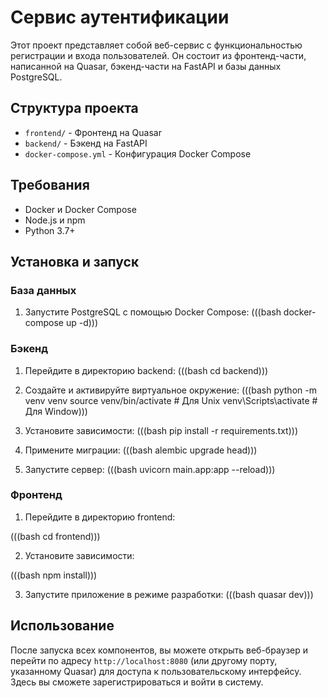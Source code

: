 # Сервис аутентификации

Этот проект представляет собой веб-сервис с функциональностью регистрации и входа пользователей. Он состоит из фронтенд-части, написанной на Quasar, бэкенд-части на FastAPI и базы данных PostgreSQL.

## Структура проекта

- `frontend/` - Фронтенд на Quasar
- `backend/` - Бэкенд на FastAPI
- `docker-compose.yml` - Конфигурация Docker Compose

## Требования

- Docker и Docker Compose
- Node.js и npm
- Python 3.7+

## Установка и запуск

### База данных

1. Запустите PostgreSQL с помощью Docker Compose:
(((bash
docker-compose up -d)))

### Бэкенд

1. Перейдите в директорию backend:
(((bash
cd backend)))

2. Создайте и активируйте виртуальное окружение:
(((bash
python -m venv venv
source venv/bin/activate # Для Unix
venv\Scripts\activate # Для Window)))

3. Установите зависимости:
(((bash
pip install -r requirements.txt)))

4. Примените миграции:
(((bash
alembic upgrade head)))

5. Запустите сервер:
(((bash
uvicorn main.app:app --reload)))

### Фронтенд

1. Перейдите в директорию frontend:

(((bash
cd frontend)))

2. Установите зависимости:

(((bash
npm install)))


3. Запустите приложение в режиме разработки:
(((bash
quasar dev)))


## Использование

После запуска всех компонентов, вы можете открыть веб-браузер и перейти по адресу `http://localhost:8080` (или другому порту, указанному Quasar) для доступа к пользовательскому интерфейсу. Здесь вы сможете зарегистрироваться и войти в систему.

